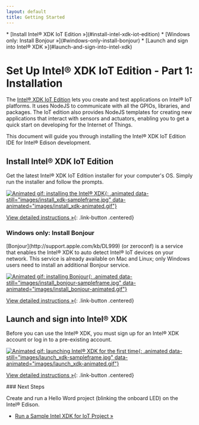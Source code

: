 ```yaml
---
layout: default
title: Getting Started
---
```


<div id="toc" markdown="1">
* [Install Intel® XDK IoT Edition »](#install-intel-xdk-iot-edition)
  * [Windows only: Install Bonjour »](#windows-only-install-bonjour)
* [Launch and sign into Intel® XDK »](#launch-and-sign-into-intel-xdk)
</div>

# Set Up Intel® XDK IoT Edition - Part 1: Installation

The [Intel® XDK IoT Edition](https://software.intel.com/en-us/html5/xdk-iot) lets you create and test applications on Intel® IoT platforms. It uses NodeJS to communicate with all the GPIOs, libraries, and packages. The IoT edition also provides NodeJS templates for creating new applications that interact with sensors and actuators, enabling you to get a quick start on developing for the Internet of Things. 

This document will guide you through installing the Intel® XDK IoT Edition IDE for Intel® Edison development.

<!-- <div id="related-videos" class="callout video">
[Setting Up The Intel XDK IoT Edition Part 1: Installation](https://software.intel.com/en-us/videos/setting-up-the-intel-xdk-iot-edition-part-1-installation)
</div> -->

## Install Intel® XDK IoT Edition

<div class="tldr" markdown="1">
Get the latest Intel® XDK IoT Edition installer for your computer's OS. Simply run the installer and follow the prompts.
</div>

[![Animated gif: installing the Intel® XDK](){: .animated data-still="images/install_xdk-sampleframe.jpg" data-animated="images/install_xdk-animated.gif"}](details-install_xdk.html)

[View detailed instructions »](details-install_xdk.html){: .link-button .centered}


### Windows only: Install Bonjour

<div class="tldr" markdown="1">
[Bonjour](http://support.apple.com/kb/DL999) (or zeroconf) is a service that enables the Intel® XDK to auto detect Intel® IoT devices on your network. This service is already available on Mac and Linux; only Windows users need to install an additional Bonjour service. 
</div>

[![Animated gif: installing Bonjour](){: .animated data-still="images/install_bonjour-sampleframe.jpg" data-animated="images/install_bonjour-animated.gif"}](details-install_bonjour.html)

[View detailed instructions »](details-install_bonjour.html){: .link-button .centered}


## Launch and sign into Intel® XDK

<div class="tldr" markdown="1">
Before you can use the Intel® XDK, you must sign up for an Intel® XDK account or log in to a pre-existing account. 
</div>

[![Animated gif: launching Intel® XDK for the first time](){: .animated data-still="images/launch_xdk-sampleframe.jpg" data-animated="images/launch_xdk-animated.gif"}](details-launch_xdk.html)

[View detailed instructions »](details-launch_xdk.html){: .link-button .centered}


<div id="next-steps" class="note" markdown="1">
### Next Steps

Create and run a Hello Word project (blinking the onboard LED) on the Intel® Edison.

* [Run a Sample Intel XDK for IoT Project »](create_project.html)
</div>
